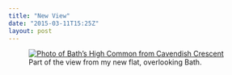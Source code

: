 ```yaml
---
title: "New View"
date: "2015-03-11T15:25Z"
layout: post
---
```


<figure>
    <a href="/images/high-common-full.jpg"><img src="/images/high-common-medium 1x, /images/high-common-small.jpg" srcset="/images/high-common-large.jpg 2x" alt="Photo of Bath’s High Common from Cavendish Crescent"></a>
    <figcaption>Part of the view from my new flat, overlooking Bath.</figcaption>
</figure>